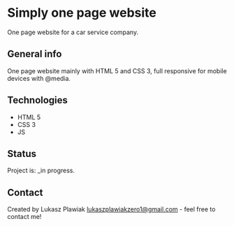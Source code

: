 # Simply one page website
One page website for a car service company.

## General info
One page website mainly with HTML 5 and CSS 3, full responsive for mobile devices with @media.

## Technologies
* HTML 5
* CSS 3
* JS

## Status
Project is: _in progress.

## Contact
Created by Lukasz Plawiak lukaszplawiakzero1@gmail.com - feel free to contact me!
